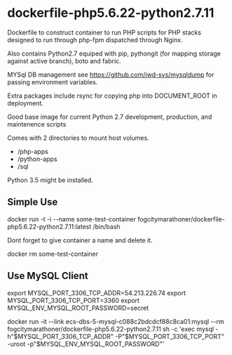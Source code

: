 # dockerfile-php5.6.22-python2.7.11

Dockerfile to construct container to run PHP scripts for PHP stacks designed to run through php-fpm dispatched 
through Nginx.  

Also contains Python2.7 equiped with pip, pythongit (for mapping storage against active branch), boto
and fabric.

MYSql DB management see https://github.com/iwd-sys/mysqldump for passing environment variables.

Extra packages include rsync for copying php into DOCUMENT_ROOT in deployment.

Good base image for current Python 2.7 development, production, and maintenence scripts

Comes with 2 directories to mount host volumes.

* /php-apps
* /python-apps
* /sql

Python 3.5 might be installed.

## Simple Use

docker run -t -i --name some-test-container fogcitymarathoner/dockerfile-php5.6.22-python2.7.11:latest /bin/bash

Dont forget to give container a name and delete it.

docker rm some-test-container

## Use MySQL Client

  export MYSQL_PORT_3306_TCP_ADDR=54.213.226.74
  export MYSQL_PORT_3306_TCP_PORT=3360
  export MYSQL_ENV_MYSQL_ROOT_PASSWORD=secret

  docker run -it --link ecs-dbs-5-mysql-c088c2bdcdcf88c8ca01:mysql --rm  fogcitymarathoner/dockerfile-php5.6.22-python2.7.11  sh -c 'exec mysql -h"$MYSQL_PORT_3306_TCP_ADDR" -P"$MYSQL_PORT_3306_TCP_PORT" -uroot -p"$MYSQL_ENV_MYSQL_ROOT_PASSWORD"'

